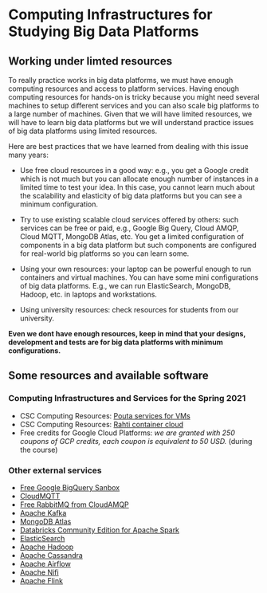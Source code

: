 # Computing Infrastructures for Studying Big Data Platforms

## Working under limted resources
To really practice works in big data platforms, we must have enough computing resources and access to platform services. Having enough computing resources for hands-on is tricky because you might need several machines to setup different services and you can also scale big platforms to a large number of machines. Given that we will have limited resources, we will have to learn big data platforms but we will understand practice issues of big data platforms using limited resources.

Here are best practices that we have learned from dealing with this issue many years:

* Use free cloud resources in a good way: e.g., you get a Google credit which is not much but you can allocate enough number of instances in a limited time to test your idea. In this case, you cannot learn much about the scalability and elasticity of big data platforms but you can see a minimum configuration.

* Try to use existing scalable cloud services offered by others: such services can be free or paid, e.g., Google Big Query, Cloud AMQP, Cloud MQTT, MongoDB Atlas, etc. You get a limited configuration of components in a big data platform but such components are configured for real-world big platforms so you can learn some.

* Using your own resources: your laptop can be powerful enough to run containers and virtual machines. You can have some mini configurations of big data platforms. E.g., we can run ElasticSearch, MongoDB, Hadoop, etc. in laptops and workstations.

* Using university resources: check resources for students from our university.


**Even we dont have enough resources, keep in mind that your designs, development and tests are for big data platforms with minimum configurations.**

## Some resources and available software

### Computing Infrastructures and Services for the Spring 2021

* CSC Computing Resources: [Pouta services for VMs](https://research.csc.fi/-/cpouta)
* CSC Computing Resources: [Rahti container cloud](https://docs.csc.fi/cloud/rahti/rahti-what-is/)
* Free credits for Google Cloud Platforms: *we are granted with 250 coupons of GCP credits, each coupon is equivalent to 50 USD.* (during the course)

 ### Other external services

* [Free Google BigQuery Sanbox](https://cloud.google.com/bigquery/docs/sandbox)
* [CloudMQTT](http://cloudmqtt.com)
* [Free RabbitMQ from CloudAMQP](https://www.cloudamqp.com/plans.html)
* [Apache Kafka](https://kafka.apache.org/)
* [MongoDB Atlas](https://www.mongodb.com/cloud/atlas)
* [Databricks Community Edition for Apache Spark](https://databricks.com/try-databricks)
* [ElasticSearch](https://www.elastic.co/)
* [Apache Hadoop](https://hadoop.apache.org)
* [Apache Cassandra](https://cassandra.apache.org/)
* [Apache Airflow](https://airflow.apache.org/)
* [Apache Nifi](https://nifi.apache.org/)
* [Apache Flink](https://flink.apache.org/)
